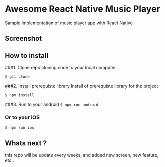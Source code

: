# Awesome React Native Music Player
Sample implementation of music player app with React Native

## Screenshot

## How to install
###1. Clone repo
cloning code to your local computer<br>

```$ git clone ```

###2. Install prerequiste library
Install of prerequiste library for the project

```$ npm install```

###3. Run to your android
```$ npm run android```

### Or to your iOS
```$ npm run ios```

## Whats next ?
this repo will be update every weeks, and added new screen, new feature, etc..
